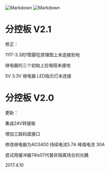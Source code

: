 ![Markdown](http://i2.kiimg.com/597728/53f2811082aa1e2a.jpg)
![Markdown](http://i2.kiimg.com/597728/e47c02be05adc929.jpg)
# 分控板 V2.1

修正：

1117-3.3的1管脚在原理图上未连接到地

继电器的三个初始上拉电阻未接地

5V 3.3V 继电器 LED指示灯未连接


# 分控板 V2.0

更新：

集成24V转接板

增加三路码盘接口

修改继电器为AO3400 持续电流5.7A 峰值电流 30A

尝试用缓冲器74ls07代替非隔离场合的光耦 

2017.4.10

